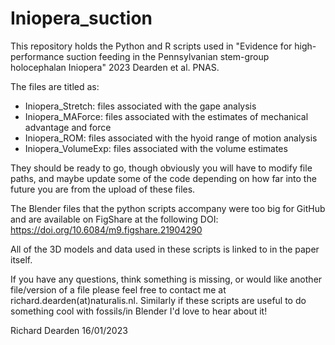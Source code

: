 # Iniopera_suction
This repository holds the Python and R scripts used in "Evidence for high-performance suction feeding in the Pennsylvanian stem-group holocephalan Iniopera" 2023 Dearden et al. PNAS.

The files are titled as:
* Iniopera_Stretch: files associated with the gape analysis
* Iniopera_MAForce: files associated with the estimates of mechanical advantage and force
* Iniopera_ROM: files associated with the hyoid range of motion analysis
* Iniopera_VolumeExp: files associated with the volume estimates

They should be ready to go, though obviously you will have to modify file paths, and maybe update some of the code depending on how far into the future you are from the upload of these files.

The Blender files that the python scripts accompany were too big for GitHub and are available on FigShare at the following DOI: https://doi.org/10.6084/m9.figshare.21904290

All of the 3D models and data used in these scripts is linked to in the paper itself.

If you have any questions, think something is missing, or would like another file/version of a file please feel free to contact me at richard.dearden(at)naturalis.nl. Similarly if these scripts are useful to do something cool with fossils/in Blender I'd love to hear about it!

Richard Dearden
16/01/2023
